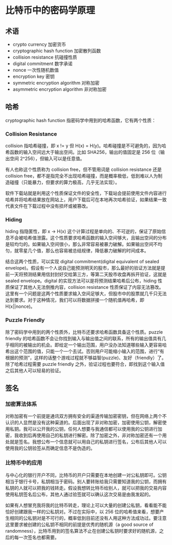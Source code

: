 # 比特币中的密码学原理

## 术语

- crypto currency 加密货币
- cryptographic hash function 加密散列函数
- collision resistance 抗碰撞性质
- digital commitment 数字承诺
- nonce 一次性随机数值
- encryption key 密钥
- symmetric encryption algorithm 对称加密
- asymmetric encryption algorithm 非对称加密

## 哈希

cryptographic hash function 指密码学中用到的哈希函数，它有两个性质：

### Collision Resistance

collision 指哈希碰撞，即 x != y 但 H(x) = H(y)。哈希碰撞是不可避免的，因为哈希函数的输入空间远大于输出空间。比如 SHA256，输出的值固定是 256 位（输出空间 2^256），但输入可以是任意值。

有人也称这个性质称为 collision free，但不管用词是 collision resistance 还是 collision free，都不是指完全不出现哈希碰撞，而是概率极低，低到难以人为制造碰撞（只能暴力，但要求的算力极高，几乎无法实现）。

软件下载站就是利用这个性质保证文件的安全性，下载站会提前使用文件内容进行哈希并将哈希结果放在网站上，用户下载后可在本地再次哈希验证，如果结果一致代表文件在下载过程中没有损坏或被篡改。

### Hiding

hiding 指隐匿性，即 x -> H(x) 这个计算过程是单向的、不可逆的，保证了原始信息不会被哈希值泄露。这个性质要求哈希函数的输入空间够大，且输出空间的分布是较均匀的。如果输入空间很小，那么非常容易被暴力破解。如果输出空间不均匀，就零星几个值，那么也容易被总结规律，降低暴力破解的时间成本。

结合这两个性质，可以实现 digital commitment(digital equivalent of sealed envelope)。假设有一个人说自己能预测明天的股市，那么最好的验证方法就是提前一天将预测结果用信封封好交给第三方，等第二天股市收盘再拆开验证，这就是 sealed envelope。digital 的实现方法可以是将预测结果哈希后公布，hiding 性质保证了其他人无法倒推内容，collision resistance 性质保证了内容无法篡改。这里有一个问题是这两个性质要求输入空间足够大，但股市中的股票就几千只无法达到要求。对于这种情况，我们可以将数据拼接一个随机值再哈希，即 H(x||nonce)。

### Puzzle Friendly

除了密码学中用到的两个性质外，比特币还要求哈希函数具备这个性质。puzzle friendly 的哈希函数不会让你找到输入与输出值之间的联系，所有的输出值具有几乎相同的被输出的机会。即给定一个输出范围，用户没办法知道哪些输入更容易哈希出这个范围的值，只能一个一个去试。否则用户可能缩小输入的范围，进行“有根据的预测”，这样的话整个游戏过程就不够益智(puzzle)、友好（friendly）了。除了哈希过程需要 puzzle friendly 之外，验证过程也要符合，即找到这个输入值之后其他人可以轻易的验证。

## 签名

### 加密算法体系

对称加密有一个前提是通讯双方拥有安全的渠道传输加密密钥，但在网络上两个不认识的人显然是没有这种渠道的。后面出现了非对称加密，加密使用公钥，解密使用私钥。我可以公开我的公钥，任何人想要与我通信都可以使用我的公钥进行加密，我收到后再使用自己的私钥进行解密。除了加密之外，非对称加密还有一个用处就是签名。我想公布一个信息就可以用自己的私钥进行签名，公布后其他人可以使用我的公钥验签从而确定信息不是伪造的。

### 比特币中的应用

与中心化的银行开户不同，比特币的开户只需要在本地创建一对公私钥即可。公钥相当于银行卡号，私钥相当于密码。别人要转账给我只需要知道我的公钥，而拥有私钥的人就可以把我的钱转走。假设我想转比特币给别人，就可以把我的交易内容使用私钥签名后公布，其他人通过验签就可以确认这次交易是由我发起的。

如果有人想冒充我将我的比特币转走，理论上可以大量的创建公私钥，看看能不能恰好创建跟我一样的公私钥对。不过在实际中，以 256 位的哈希值来看，想要产生相同的公私钥对是不可行的，概率低到目前还没有人用这种方法成功过。要注意这里要求被创建的公私钥不相同的前提是优秀的随机源（a good source of randomness），比特币用到的签名算法不止在创建公私钥时要求好的随机源，之后的每一次签名也都需要。
